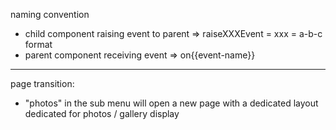 naming convention
* child component raising event to parent => raiseXXXEvent = xxx = a-b-c format
* parent component receiving event => on{{event-name}}

<hr/>
page transition:

* "photos" in the sub menu will open a new page with a dedicated layout 
    dedicated for photos / gallery display

